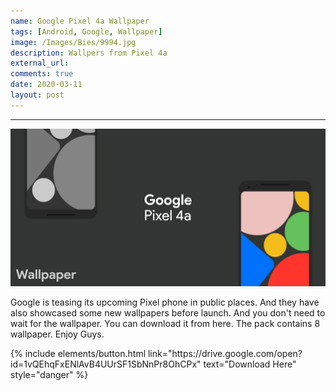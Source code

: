 ```yaml
---
name: Google Pixel 4a Wallpaper
tags: [Android, Google, Wallpaper]
image: /Images/Bies/9994.jpg
description: Wallpers from Pixel 4a
external_url:
comments: true
date: 2020-03-11
layout: post
---
```


---
![alt text](/Images/Bies/9994.jpg "1")

Google is teasing its upcoming Pixel phone in public places. And they have also showcased some new wallpapers before launch. And you don't need to wait for the wallpaper. You can download it from here. The pack contains 8 wallpaper. Enjoy Guys.

<p class="text-center">
{% include elements/button.html link="https://drive.google.com/open?id=1vQEhqFxENlAvB4UUrSF1SbNnPr8OhCPx" text="Download Here" style="danger" %}
</p>